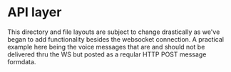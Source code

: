 # API layer

This directory and file layouts are subject to change drastically as we've began to add functionality besides the websocket connection.
A practical example here being the voice messages that are and should not be delivered thru the WS but posted as a reqular HTTP POST message formdata.
